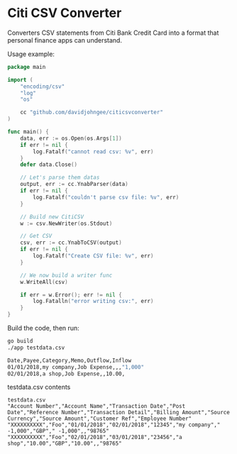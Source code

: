# Citi CSV Converter
Converters CSV statements from Citi Bank Credit Card into a format that personal finance apps can understand.

Usage example:

```go
package main

import (
	"encoding/csv"
	"log"
	"os"

	cc "github.com/davidjohngee/citicsvconverter"
)

func main() {
	data, err := os.Open(os.Args[1])
	if err != nil {
		log.Fatalf("cannot read csv: %v", err)
	}
	defer data.Close()

	// Let's parse them datas
	output, err := cc.YnabParser(data)
	if err != nil {
		log.Fatalf("couldn't parse csv file: %v", err)
	}

	// Build new CitiCSV
	w := csv.NewWriter(os.Stdout)

	// Get CSV
	csv, err := cc.YnabToCSV(output)
	if err != nil {
		log.Fatalf("Create CSV file: %v", err)
	}

	// We now build a writer func
	w.WriteAll(csv)

	if err = w.Error(); err != nil {
		log.Fatalln("error writing csv:", err)
	}
}

```


Build the code, then run:

```bash
go build
./app testdata.csv

Date,Payee,Category,Memo,Outflow,Inflow
01/01/2018,my company,Job Expense,,,"1,000"
02/01/2018,a shop,Job Expense,,10.00,
```

testdata.csv contents
```text
testdata.csv
"Account Number","Account Name","Transaction Date","Post Date","Reference Number","Transaction Detail","Billing Amount","Source Currency","Source Amount","Customer Ref","Employee Number"
"XXXXXXXXXX","Foo","01/01/2018","02/01/2018","12345","my company"," -1,000","GBP"," -1,000",,"98765"
"XXXXXXXXXX","Foo","02/01/2018","03/01/2018","23456","a shop","10.00","GBP","10.00",,"98765"
```
